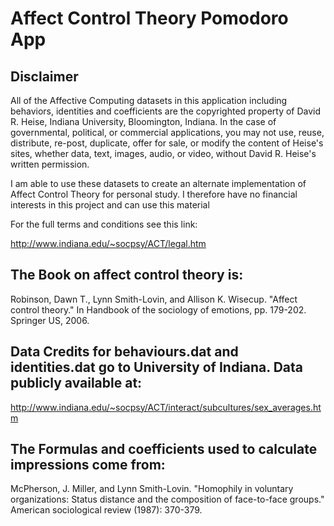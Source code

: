 # Affect Control Theory Pomodoro App

## Disclaimer

All of the Affective Computing datasets in this application including behaviors, identities and coefficients are the copyrighted property of David R. Heise, Indiana University, Bloomington, Indiana. In the case of governmental, political, or commercial applications, you may not use, reuse, distribute, re-post, duplicate, offer for sale, or modify the content of Heise's sites, whether data, text, images, audio, or video, without David R. Heise's written permission.

I am able to use these datasets to create an alternate implementation of Affect Control Theory for personal study.  I therefore have no financial interests in this project and can use this material

For the full terms and conditions see this link:

http://www.indiana.edu/~socpsy/ACT/legal.htm


## The Book on affect control theory is:

Robinson, Dawn T., Lynn Smith-Lovin, and Allison K. Wisecup. "Affect control theory." In Handbook of the sociology of emotions, pp. 179-202. Springer US, 2006.

## Data Credits for behaviours.dat and identities.dat go to University of Indiana. Data publicly available at:

http://www.indiana.edu/~socpsy/ACT/interact/subcultures/sex_averages.htm

## The Formulas and coefficients used to calculate impressions come from:

McPherson, J. Miller, and Lynn Smith-Lovin. "Homophily in voluntary organizations: Status distance and the composition of face-to-face groups." American sociological review (1987): 370-379.